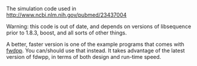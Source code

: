 The simulation code used in http://www.ncbi.nlm.nih.gov/pubmed/23437004

Warning:  this code is out of date, and depends on versions of libsequence prior to 1.8.3, boost, and all sorts of other things.

A better, faster version is one of the example programs that comes with [fwdpp](https://github.com/molpopgen/fwdpp).  You can/should use that instead.  It takes advantage of the latest version of fdwpp, in terms of both design and run-time speed.
